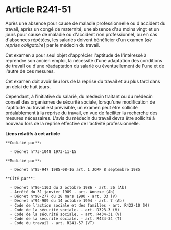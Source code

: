 # Article R241-51

Après une absence pour cause de maladie professionnelle ou d'accident du travail, après un congé de maternité, une absence
d'au moins vingt et un jours pour cause de maladie ou d'accident non professionnel, ou en cas d'absences répétées, les
salariés doivent bénéficier d'un examen [*de reprise obligatoire*] par le médecin du travail.

Cet examen a pour seul objet d'apprécier l'aptitude de l'intéressé à reprendre son ancien emploi, la nécessité d'une
adaptation des conditions de travail ou d'une réadaptation du salarié ou éventuellement de l'une et de l'autre de ces
mesures.

Cet examen doit avoir lieu lors de la reprise du travail et au plus tard dans un délai de huit jours.

Cependant, à l'initiative du salarié, du médecin traitant ou du médecin conseil des organismes de sécurité sociale,
lorsqu'une modification de l'aptitude au travail est prévisible, un examen peut être sollicité préalablement à la reprise du
travail, en vue de faciliter la recherche des mesures nécessaires. L'avis du médecin du travail devra être sollicité à
nouveau lors de la reprise effective de l'activité professionnelle.

**Liens relatifs à cet article**

	**Codifié par**:

	  - Décret n°73-1048 1973-11-15

	**Modifié par**:

	  - Décret n°85-947 1985-08-16 art. 1 JORF 8 septembre 1985

	**Cité par**:

	  - Décret n°86-1103 du 2 octobre 1986 - art. 36 (Ab)
	  - Arrêté du 31 janvier 1989 - art. Annexe (Ab)
	  - Décret n°90-277 du 28 mars 1990 - art. 33 (V)
	  - Décret n°94-909 du 14 octobre 1994 - art. 7 (Ab)
	  - Code de l'action sociale et des familles - art. R422-10 (M)
	  - Code de la sécurité sociale. - art. D323-3 (V)
	  - Code de la sécurité sociale. - art. R434-31 (V)
	  - Code de la sécurité sociale. - art. R434-34 (T)
	  - Code du travail - art. R241-57 (VT)
